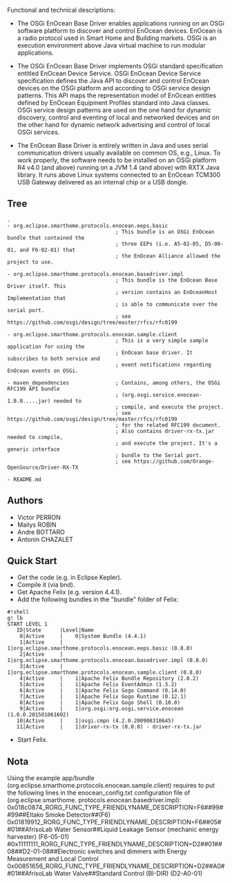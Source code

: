 Functional and technical descriptions:

- The OSGi EnOcean Base Driver enables applications running on an OSGi software platform to discover and control EnOcean devices. EnOcean is a radio protocol used in Smart Home and Building markets. OSGi is an execution environment above Java virtual machine to run modular applications.

- The OSGi EnOcean Base Driver implements OSGi standard specification entitled EnOcean Device Service. OSGi EnOcean Device Service specification defines the Java API to discover and control EnOcean devices on the OSGi platform and according to OSGi service design patterns. This API maps the representation model of EnOcean entities defined by EnOcean Equipment Profiles standard into Java classes. OSGi service design patterns are used on the one hand for dynamic discovery, control and eventing of local and networked devices and on the other hand for dynamic network advertising and control of local OSGi services.

- The EnOcean Base Driver is entirely written in Java and uses serial communication drivers usually available on common OS, e.g., Linux. To work properly, the software needs to be installed on an OSGi platform R4 v4.0 (and above) running on a JVM 1.4 (and above) with RXTX Java library. It runs above Linux systems connected to an EnOcean TCM300 USB Gateway delivered as an internal chip or a USB dongle.


Tree
----
    .
    - org.eclipse.smarthome.protocols.enocean.eeps.basic
                                       ; This bundle is an OSGi EnOcean bundle that contained the
                                       ; three EEPs (i.e. A5-02-05, D5-00-01, and F6-02-01) that 
                                       ; the EnOcean Alliance allowed the project to use.
 
    - org.eclipse.smarthome.protocols.enocean.basedriver.impl
                                       ; This bundle is the EnOcean Base Driver itself. This 
                                       ; version contains an EnOceanHost Implementation that 
                                       ; is able to communicate over the serial port.
                                       ; see https://github.com/osgi/design/tree/master/rfcs/rfc0199
 
    - org.eclipse.smarthome.protocols.enocean.sample.client
                                       ; This is a very simple sample application for using the 
                                       ; EnOcean base driver. It subscribes to both service and 
                                       ; event notifications regarding EnOcean events on OSGi.
 
    - maven_dependencies               ; Contains, among others, the OSGi RFC199 API bundle 
                                       ; (org.osgi.service.enocean-1.0.0.....jar) needed to 
                                       ; compile, and execute the project.
                                       ; see https://github.com/osgi/design/tree/master/rfcs/rfc0199
                                       ; for the related RFC199 document.
                                       ; Also contains driver-rx-tx.jar needed to compile, 
                                       ; and execute the project. It's a generic interface 
                                       ; bundle to the Serial port.
                                       ; see https://github.com/Orange-OpenSource/Driver-RX-TX
										 
    - README.md


Authors
-------
- Victor PERRON
- Mailys ROBIN
- Andre BOTTARO
- Antonin CHAZALET


Quick Start
-----------
* Get the code (e.g. in Eclipse Kepler).
* Compile it (via bnd).
* Get Apache Felix (e.g. version 4.4.1).
* Add the following bundles in the "bundle" folder of Felix:


```
#!shell
g! lb
START LEVEL 1
   ID|State      |Level|Name
    0|Active     |    0|System Bundle (4.4.1)
    1|Active     |    1|org.eclipse.smarthome.protocols.enocean.eeps.basic (0.8.0)
    2|Active     |    1|org.eclipse.smarthome.protocols.enocean.basedriver.impl (0.8.0)
    3|Active     |    1|org.eclipse.smarthome.protocols.enocean.sample.client (0.8.0)
    4|Active     |    1|Apache Felix Bundle Repository (2.0.2)
    5|Active     |    1|Apache Felix EventAdmin (1.3.2)
    6|Active     |    1|Apache Felix Gogo Command (0.14.0)
    7|Active     |    1|Apache Felix Gogo Runtime (0.12.1)
    8|Active     |    1|Apache Felix Gogo Shell (0.10.0)
    9|Active     |    1|org.osgi:org.osgi.service.enocean (1.0.0.201501061602)
   10|Active     |    1|osgi.cmpn (4.2.0.200908310645)
   11|Active     |    1|driver-rx-tx (0.0.0) - driver-rx-tx.jar

```
* Start Felix.


Nota
----
Using the example app/bundle (org.eclipse.smarthome.protocols.enocean.sample.client) requires to 
put the following lines in the enocean_config.txt configuration file of (org.eclipse.smarthome.
protocols.enocean.basedriver.impl):
0x018c0874_RORG_FUNC_TYPE_FRIENDLYNAME_DESCRIPTION=F6##99##99##Eltako Smoke Detector##(F6)
0x01819912_RORG_FUNC_TYPE_FRIENDLYNAME_DESCRIPTION=F6##05##01##AfrisoLab Water Sensor##Liquid Leakage Sensor (mechanic energy harvester) (F6-05-01)
#0x11111111_RORG_FUNC_TYPE_FRIENDLYNAME_DESCRIPTION=D2##01##08##D2-01-08##Electronic switches and dimmers with Energy Measurement and Local Control
0x00851656_RORG_FUNC_TYPE_FRIENDLYNAME_DESCRIPTION=D2##A0##01##AfrisoLab Water Valve##Standard Control (BI-DIR) (D2-A0-01)

